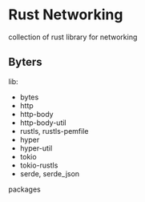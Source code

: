 # Rust Networking

collection of rust library for networking

## Byters

lib:
- bytes
- http
- http-body
- http-body-util
- rustls, rustls-pemfile
- hyper
- hyper-util
- tokio
- tokio-rustls
- serde, serde_json

packages

